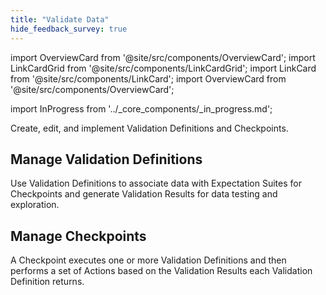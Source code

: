 ```yaml
---
title: "Validate Data"
hide_feedback_survey: true
---
```


import OverviewCard from '@site/src/components/OverviewCard';
import LinkCardGrid from '@site/src/components/LinkCardGrid';
import LinkCard from '@site/src/components/LinkCard';
import OverviewCard from '@site/src/components/OverviewCard';

import InProgress from '../_core_components/_in_progress.md';

<OverviewCard title={frontMatter.title}>
  Create, edit, and implement Validation Definitions and Checkpoints.
</OverviewCard>


## Manage Validation Definitions

Use Validation Definitions to associate data with Expectation Suites for Checkpoints and generate Validation Results for data testing and exploration.

<LinkCardGrid>
  
  <LinkCard 
      topIcon 
      label="Create a Validation Definition"
      description="Associate a Batch of data with an Expectation Suite."
      to="/core/validate_data/validation_definitions/manage_validation_definitions#create-a-validation-definition" 
      icon="/img/expectation_icon.svg" 
  />

  <LinkCard 
    topIcon 
    label="Get a Validation Definition by name"
    description="Retrieve a single, specific Validation Definition from your Data Context."
    to="/core/validate_data/validation_definitions/manage_validation_definitions#get-a-validation-definition-by-name" 
    icon="/img/expectation_icon.svg" 
  />

  <LinkCard 
    topIcon 
    label="Get a Validation Definition by attributes"
    description="Retrieve related Validation Definitions by referencing their shared attributes."
    to="/core/validate_data/validation_definitions/manage_validation_definitions#get-validation-definitions-by-attributes" 
    icon="/img/expectation_icon.svg" 
  />

  <LinkCard 
    topIcon 
    label="Delete a Validation Definition"
    description="Remove a Validation Definition from your Data Context."
    to="/core/validate_data/checkpoints/manage_checkpoints" 
    icon="/img/expectation_icon.svg" 
  />

  <LinkCard 
    topIcon 
    label="Rename a Validation Definition"
    description="Replace an existing Validation Definition with a renamed one."
    to="/core/validate_data/checkpoints/manage_checkpoints" 
    icon="/img/expectation_icon.svg" 
  />

  <LinkCard 
    topIcon 
    label="Run a Validation Definition"
    description="Validate an Expectation Suite against a Batch of data using a Validation Definition."
    to="/core/validate_data/checkpoints/manage_checkpoints" 
    icon="/img/expectation_icon.svg" 
  />
  
</LinkCardGrid>

## Manage Checkpoints

A Checkpoint executes one or more Validation Definitions and then performs a set of Actions based on the Validation Results each Validation Definition returns.

<LinkCardGrid>
  
  <LinkCard 
      topIcon 
      label="Create a Checkpoint"
      description="Create a Checkpoint."
      to="/core/validate_data/validation_definitions/manage_validation_definitions#create-a-validation-definition" 
      icon="/img/expectation_icon.svg" 
  />

  <LinkCard 
    topIcon 
    label="List available Checkpoints"
    description="List available Checkpoints."
    to="/core/validate_data/checkpoints/manage_checkpoints#list-available-checkpoints" 
    icon="/img/expectation_icon.svg" 
  />

  <LinkCard 
    topIcon 
    label="Get a Checkpoint by name"
    description="Get a Checkpoint by name."
    to="/core/validate_data/checkpoints/manage_checkpoints#get-a-checkpoint-by-name" 
    icon="/img/expectation_icon.svg" 
  />

  <LinkCard 
    topIcon 
    label="Get Checkpoints by attributes"
    description="/core/validate_data/checkpoints/manage_checkpoints#get-checkpoints-by-attributes."
    to="/core/validate_data/checkpoints/manage_checkpoints#get-checkpoints-by-attributes" 
    icon="/img/expectation_icon.svg" 
  />

  <LinkCard 
    topIcon 
    label="Update a Checkpoint"
    description="Update a Checkpoint."
    to="/core/validate_data/checkpoints/manage_checkpoints#update-a-checkpoint" 
    icon="/img/expectation_icon.svg" 
  />

  <LinkCard 
    topIcon 
    label="Delete a Checkpoint"
    description="Delete a Checkpoint."
    to="/core/validate_data/checkpoints/manage_checkpoints#delete-a-checkpoint" 
    icon="/img/expectation_icon.svg" 
  />

  <LinkCard 
    topIcon 
    label="Run a Checkpoint"
    description="Run a Checkpoint."
    to="/core/validate_data/checkpoints/manage_checkpoints#run-a-checkpoint" 
    icon="/img/expectation_icon.svg" 
  />
  
</LinkCardGrid>